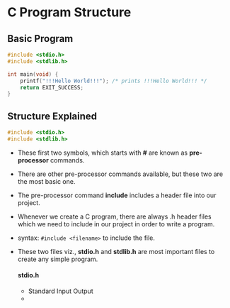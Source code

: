 # C Program Structure

## Basic Program
```C
#include <stdio.h>
#include <stdlib.h>

int main(void) {
	printf("!!!Hello World!!!"); /* prints !!!Hello World!!! */
	return EXIT_SUCCESS;
}
```
## Structure Explained

```C
#include <stdio.h>
#include <stdlib.h>
```
* These first two symbols, which starts with **#** are known as **pre-processor** commands.
* There are other pre-processor commands available, but these two are the most basic one.
* The pre-processor command **include** includes a header file into our project.
* Whenever we create a C program, there are always .h header files which we need to include in our project in order to write a program.
* syntax: ```#include <filename>``` to include the file.
* These two files viz., **stdio.h** and **stdlib.h** are most important files to create any simple program.

	#### stdio.h
	* Standard Input Output
	* 